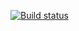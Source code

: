 [![Build status](https://ci.appveyor.com/api/projects/status/seqjuq2ddn1e3rut?svg=true)](https://ci.appveyor.com/project/PershikovAlex/unit4-1)
